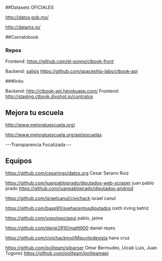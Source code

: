 ##Datasets OFICIALES

http://datos.gob.mx/

http://datamx.io/

##Conratobook

### Repos

Frontend: https://github.com/el-sonny/ctbook-front

Backend: [salisjs](http://sailsjs.org/documentation/reference/blueprint-api) https://github.com/spaceship-labs/ctbook-api


###links

Backend: http://ctbook-api.herokuapp.com/
Frontend: http://staging.ctbook.divshot.io/contratos

## Mejora tu escuela

http://www.mejoratuescuela.org/ 

http://www.mejoratuescuela.org/api/escuelas






---Transparencia Focalizada---

## Equipos

https://github.com/cesaringo/datos.org Cesar Serano Ruiz

https://github.com/juanpabloprado/diputados-web-scraper	juan pablo prado
https://github.com/juanpabloprado/diputados-android

https://github.com/israelcanul/civichack			israel canul

https://github.com/basp91/quehacentusdiputados		izeth irving betriz

https://github.com/yopolopo/aqui				pablo, jaime

https://github.com/danie2910/mattt900			daniel reyes

https://github.com/civichackmol/Mipuntodevista		hans cruz

https://github.com/politeam/silparser			Omar Bermudes, Uicab Luis, Juan Tugorez
https://github.com/politeam/politeamapi

